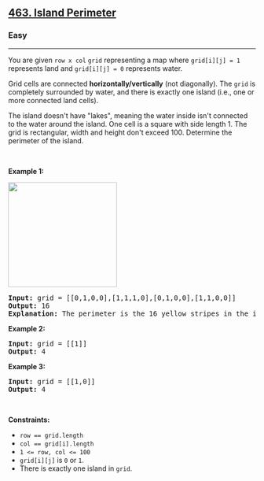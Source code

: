 <h2><a href="https://leetcode.com/problems/island-perimeter/">463. Island Perimeter</a></h2><h3>Easy</h3><hr><div><p data-sider-select-id="d1f75909-f98f-4409-8f5a-744f4677058a">You are given <code>row x col</code> <code>grid</code> representing a map where <code>grid[i][j] = 1</code> represents&nbsp;land and <code>grid[i][j] = 0</code> represents water.</p>

<p data-sider-select-id="bdece8c2-d1f3-40ed-8967-5d6df1f57e93">Grid cells are connected <strong data-sider-select-id="1c0d2ed2-0bb9-4f27-83e4-bb14500c35da">horizontally/vertically</strong> (not diagonally). The <code>grid</code> is completely surrounded by water, and there is exactly one island (i.e., one or more connected land cells).</p>

<p data-sider-select-id="a3e67d64-d63d-49f4-a031-9ae88c723e0d">The island doesn't have "lakes", meaning the water inside isn't connected to the water around the island. One cell is a square with side length 1. The grid is rectangular, width and height don't exceed 100. Determine the perimeter of the island.</p>

<p>&nbsp;</p>
<p><strong class="example">Example 1:</strong></p>
<img src="https://assets.leetcode.com/uploads/2018/10/12/island.png" style="width: 221px; height: 213px;">
<pre><strong>Input:</strong> grid = [[0,1,0,0],[1,1,1,0],[0,1,0,0],[1,1,0,0]]
<strong>Output:</strong> 16
<strong>Explanation:</strong> The perimeter is the 16 yellow stripes in the image above.
</pre>

<p><strong class="example">Example 2:</strong></p>

<pre><strong>Input:</strong> grid = [[1]]
<strong>Output:</strong> 4
</pre>

<p><strong class="example">Example 3:</strong></p>

<pre><strong>Input:</strong> grid = [[1,0]]
<strong>Output:</strong> 4
</pre>

<p>&nbsp;</p>
<p><strong>Constraints:</strong></p>

<ul>
	<li><code>row == grid.length</code></li>
	<li><code>col == grid[i].length</code></li>
	<li><code>1 &lt;= row, col &lt;= 100</code></li>
	<li><code>grid[i][j]</code> is <code>0</code> or <code>1</code>.</li>
	<li>There is exactly one island in <code>grid</code>.</li>
</ul>
</div>